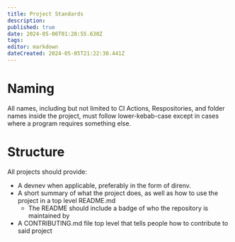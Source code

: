```yaml
---
title: Project Standards
description: 
published: true
date: 2024-05-06T01:28:55.630Z
tags: 
editor: markdown
dateCreated: 2024-05-05T21:22:30.441Z
---
```


# Naming
All names, including but not limited to CI Actions, Respositories, and folder names inside the project, must follow lower-kebab-case except in cases where a program requires something else.

# Structure
All projects should provide:
- A devnev when applicable, preferably in the form of direnv. 
- A short summary of what the project does, as well as how to use the project in a top level README.​md
	- The README should include a badge of who the repository is maintained by
- A CONTRIBUTING.​md file top level that tells people how to contribute to said project
